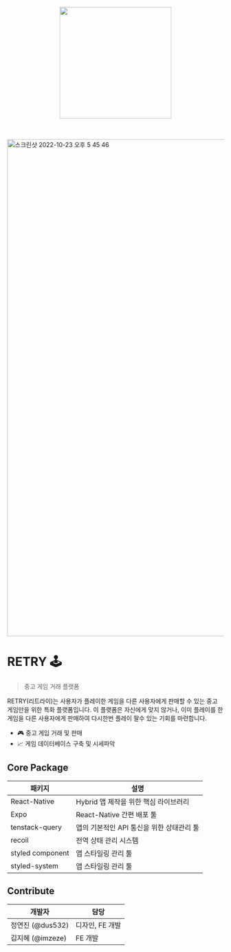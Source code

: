 <br/><br/>

<p align="center">
<img src="https://user-images.githubusercontent.com/44188319/197378867-76529b48-f42b-4fd0-9a08-caeaf64714f3.png" width="260" >
</p><br/><br/>


<img width="1156" alt="스크린샷 2022-10-23 오후 5 45 46" src="https://user-images.githubusercontent.com/44188319/197382965-3e89374f-3309-4003-a6d5-c8c6f7757c13.png">

# RETRY 🕹

> 중고 게임 거래 플랫폼

RETRY(리트라이)는 사용자가 플레이한 게임을 다른 사용자에게 판매할 수 있는 중고 게임만을 위한 특화 플랫폼입니다. 이 플랫폼은 자신에게 맞지 않거나, 이미 플레이를 한 게임을 다른 사용자에게 판매하여 다시한번 플레이 팔수 있는 기회를 마련합니다.

- 🎮 중고 게임 거래 및 판매
- 📈 게임 데이터베이스 구축 및 시세파악

## Core Package

| 패키지           | 설명                                      |
| ---------------- | ----------------------------------------- |
| React-Native     | Hybrid 앱 제작을 위한 핵심 라이브러리     |
| Expo             | React-Native 간편 배포 툴                 |
| tenstack-query   | 앱의 기본적인 API 통신을 위한 상태관리 툴 |
| recoil           | 전역 상태 관리 시스템                     |
| styled component | 앱 스타일링 관리 툴                       |
| styled-system    | 앱 스타일링 관리 툴                       |

## Contribute

| 개발자 | 담당 |
| ---- | -- |
| 정연진 (@dus532) | 디자인, FE 개발 |
| 김지혜 (@imzeze) | FE 개발 |
